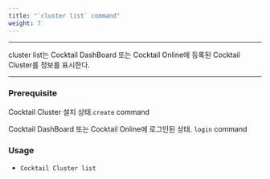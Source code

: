 ```yaml
---
title: "`cluster list` command"
weight: 7
---
```


---
cluster list는 Cocktail DashBoard 또는 Cocktail Online에 등록된 Cocktail Cluster를 정보를 표시한다. 

---

### Prerequisite
Cocktail Cluster 설치 상태.`create` command 

Cocktail DashBoard 또는 Cocktail Online에 로그인된 상태. `login` command 

### Usage
* `Cocktail Cluster list`